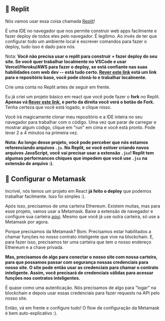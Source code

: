 ## 🤯 Replit

Nós vamos usar essa coisa chamada  [Replit](https://replit.com/~)!

É uma IDE no navegador que nos permite construir web apps facilmente e fazer deploy de todos eles pelo navegador. É legítimo. Ao invés de ter que configurar todo um ambiente local e escrever comandos para fazer o deploy, tudo isso é dado para nós.

Nota: **Você não precisa usar o replit para construir + fazer deploy do seu site. Se você quer trabalhar localmente no VSCode e usar Vercel/Heroku/AWS para fazer o deploy, se está confiante nas suas habilidades com web dev -- está tudo certo. [Rever este link](https://github.com/buildspace/buildspace-nft-course-starter) está um link para o repositório base, você pode cloná-lo e trabalhar localmente.**

Crie uma conta no Replit antes de seguir em frente.

Eu já criei um projeto básico em react que você pode fazer o **fork** no Replit.  **Apenas vá [Rever este link](https://replit.com/@adilanchian/nft-starter-project?v=1), e perto da direita você verá o botão de Fork.** Tenha certeza que você está logado, e clique nisso.

Você irá magicamente clonar meu repositório e a IDE inteira no seu navegador para trabalhar com o código. Uma vez que parar de carregar e mostrar algum código, clique em "run" em cima e você está pronto. Pode levar 2 a 4 minutos na primeira vez.

**Nota: Ao longo desse projeto, você pode perceber que nós estamos referenciando arquivos `.js`. No Replit, se você estiver criando novos arquivos JavaScript, você vai precisar usar a extensão `.jsx`! Replit tem algumas performances chiques que impedem que você use `.jsx` na extensão de arquivo :).**

## 🦊 Configurar o Metamask

Incrível, nós temos um projeto em React **já feito o deploy** que podemos trabalhar facilmente. Isso foi simples :).

Após isso, precisamos de uma carteira Ethereum. Existem muitas, mas para esse projeto, vamos usar a Metamask. Baixe a extensão de navegador e configure sua carteira [aqui](https://metamask.io/download.html). Mesmo que você já use outra carteira, só use a Metamask por agora.

Porque precisamos da Metamask? Bom. Precisamos estar habilitados a chamar funções no nosso contrato inteligente que vive na blockchain. E, para fazer isso, precisamos ter uma carteira que tem o nosso endereço Ethereum e a chave privada.

**Mas, precisamos de algo para conectar o nosso site com nossa carteira, para que possamos passar com segurança nossas credenciais para nosso site. O site pode então usar as credenciais para chamar o contrato inteligente. Assim, você precisará de credenciais válidas para acessar funções nos contratos inteligentes.**

É quase como uma autenticação. Nós precisamos de algo para "logar" na blockchain e depois usar essas credenciais para fazer requests na API pelo nosso site.

Então, vá em frente e configure tudo! O flow de configuração da Metamask é bem auto-explicativo :).